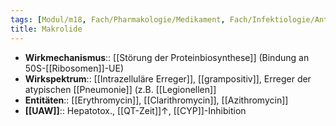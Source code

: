 ```yaml
---
tags: [Modul/m18, Fach/Pharmakologie/Medikament, Fach/Infektiologie/Antiinfektiva/Antibiotika]
title: Makrolide
---
```

- **Wirkmechanismus**:: [[Störung der Proteinbiosynthese]] (Bindung an 50S-[[Ribosomen]]-UE)
- **Wirkspektrum**:: [[Intrazelluläre Erreger]], [[grampositiv]], Erreger der atypischen [[Pneumonie]] (z.B. [[Legionellen]]
- **Entitäten**:: [[Erythromycin]], [[Clarithromycin]], [[Azithromycin]]
- **[[UAW]]**:: Hepatotox., [[QT-Zeit]]↑, [[CYP]]-Inhibition